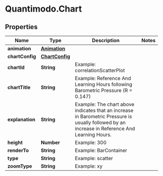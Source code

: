 # Quantimodo.Chart

## Properties
Name | Type | Description | Notes
------------ | ------------- | ------------- | -------------
**animation** | [**Animation**](Animation.md) |  | 
**chartConfig** | [**ChartConfig**](ChartConfig.md) |  | 
**chartId** | **String** | Example: correlationScatterPlot | 
**chartTitle** | **String** | Example: Reference And Learning Hours following Barometric Pressure (R &#x3D; 0.147) | 
**explanation** | **String** | Example: The chart above indicates that an increase in Barometric Pressure is usually followed by an increase in Reference And Learning Hours. | 
**height** | **Number** | Example: 300 | 
**renderTo** | **String** | Example: BarContainer | 
**type** | **String** | Example: scatter | 
**zoomType** | **String** | Example: xy | 


